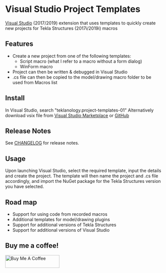 # Visual Studio Project Templates

[Visual Studio](https://visualstudio.microsoft.com/) (2017/2019) extension that uses templates to quickly create new projects for Tekla Structures (2017i/2019i) macros

## Features

* Create a new project from one of the following templates:
  * Script macro (what I refer to a macro without a form dialog)
  * WinForm macro
* Project can then be written & debugged in Visual Studio
* .cs file can then be copied to the model/drawing macro folder to be used from Macros list

## Install

In Visual Studio, search "teklanology.project-templates-01"
Alternatively download vsix file from [Visual Studio Marketplace](https://marketplace.visualstudio.com/items?itemName=teklanology.project-templates-01) or [GitHub](https://github.com/teklanology/project-templates/releases/latest)

## Release Notes

See [CHANGELOG](https://github.com/teklanology/project-templates/tree/master/CHANGELOG.md) for release notes.

## Usage

Upon launching Visual Studio, select the required template, input the details and create the project. The template will then name the project and .cs file accordingly, and import the NuGet package for the Tekla Structures version you have selected.

## Road map

* Support for using code from recorded macros
* Additional templates for model/drawing plugins
* Support for additional versions of Tekla Structures
* Support for additional versions of Visual Studio

## Buy me a coffee!

<a href="https://www.buymeacoffee.com/teklanology" target="_blank"><img src="https://cdn.buymeacoffee.com/buttons/default-orange.png" alt="Buy Me A Coffee" height="41" width="174"></a>
